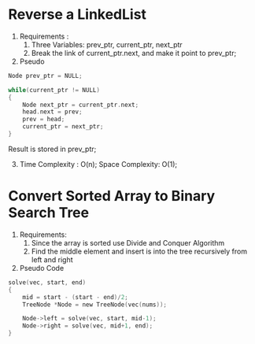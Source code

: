 # Reverse a LinkedList
1. Requirements :
    1. Three Variables: prev_ptr, current_ptr, next_ptr
    2. Break the link of current_ptr.next, and make it point to prev_ptr;
2. Pseudo
```c
Node prev_ptr = NULL;

while(current_ptr != NULL)
{
    Node next_ptr = current_ptr.next;
    head.next = prev;
    prev = head;
    current_ptr = next_ptr;
}
```
Result is stored in prev_ptr;

3. Time Complexity : O(n);
    Space Complexity: O(1);

# Convert Sorted Array to Binary Search Tree
1. Requirements:
    1. Since the array is sorted use Divide and Conquer Algorithm
    2. Find the middle element and insert is into the tree recursively from left and right
2. Pseudo Code
```c
solve(vec, start, end)
{
    mid = start - (start - end)/2;
    TreeNode *Node = new TreeNode(vec(nums));

    Node->left = solve(vec, start, mid-1);
    Node->right = solve(vec, mid+1, end);
}
```